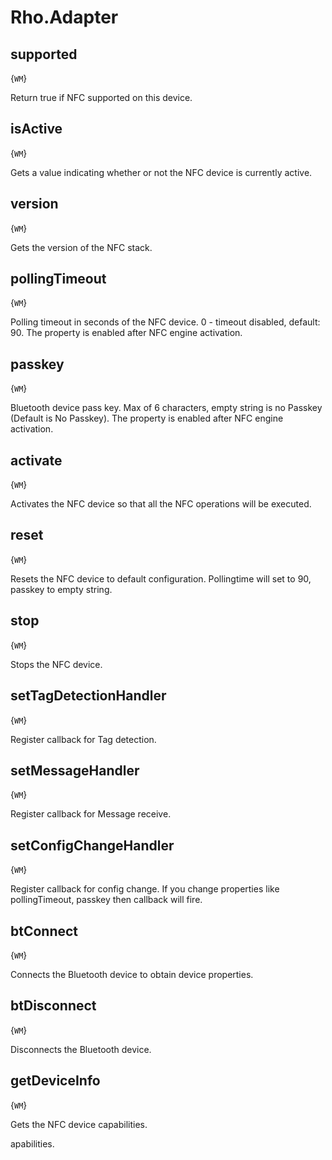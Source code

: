 # Rho.Adapter## supported{`WM`}Return true if NFC supported on this device.## isActive{`WM`}Gets a value indicating whether or not the NFC device is currently active.## version{`WM`}Gets the version of the NFC stack.## pollingTimeout{`WM`}Polling timeout in seconds of the NFC device. 0 - timeout disabled, default: 90. The property is enabled after NFC engine activation.## passkey{`WM`}Bluetooth device pass key. Max of 6 characters, empty string is no Passkey (Default is No Passkey). The property is enabled after NFC engine activation.## activate{`WM`}Activates the NFC device so that all the NFC operations will be executed.## reset{`WM`}Resets the NFC device to default configuration. Pollingtime will set to 90, passkey to empty string.## stop{`WM`}Stops the NFC device.## setTagDetectionHandler{`WM`}Register callback for Tag detection.## setMessageHandler{`WM`}Register callback for Message receive.## setConfigChangeHandler{`WM`}Register callback for config change. If you change properties like pollingTimeout, passkey then callback will fire.## btConnect{`WM`}Connects the Bluetooth device to obtain device properties.## btDisconnect{`WM`}Disconnects the Bluetooth device.## getDeviceInfo{`WM`}Gets the NFC device capabilities.apabilities.